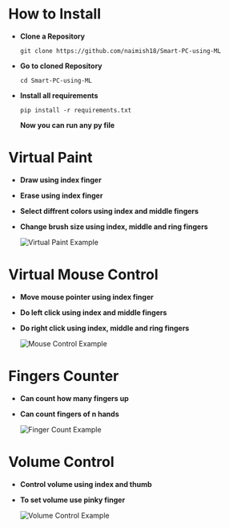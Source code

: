 # How to Install
- **Clone a Repository**
  ```
  git clone https://github.com/naimish18/Smart-PC-using-ML
  ```
- **Go to cloned Repository**  
  ```
  cd Smart-PC-using-ML
  ```
- **Install all requirements**
  ```
  pip install -r requirements.txt
  ```
  **Now you can run any py file**


# Virtual Paint
- **Draw using index finger**
- **Erase using index finger**
- **Select diffrent colors using index and middle fingers**
- **Change brush size using index, middle and ring fingers**

  ![Virtual Paint Example](https://user-images.githubusercontent.com/50772162/128832121-cecd8b3d-4204-4022-a6f4-a37b2fbb490a.JPG)



# Virtual Mouse Control
- **Move mouse pointer using index finger**
- **Do left click using index and middle fingers**
- **Do right click using index, middle and ring fingers**

  ![Mouse Control Example](https://user-images.githubusercontent.com/50772162/128832626-c0a98257-9897-4f18-8bf7-df277b3b4e6a.JPG)

# Fingers Counter
- **Can count how many fingers up**
- **Can count fingers of n hands**

  ![Finger Count Example](https://user-images.githubusercontent.com/50772162/128832856-e8ac2952-7379-478d-9e9a-3bff33799723.JPG)


# Volume Control
- **Control volume using index and thumb**
- **To set volume use pinky finger**

  ![Volume Control Example](https://user-images.githubusercontent.com/50772162/128833091-0e8a5e81-8afa-4a88-897d-144640edb272.JPG)
